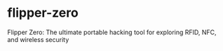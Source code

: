 # flipper-zero
Flipper Zero: The ultimate portable hacking tool for exploring RFID, NFC, and wireless security
